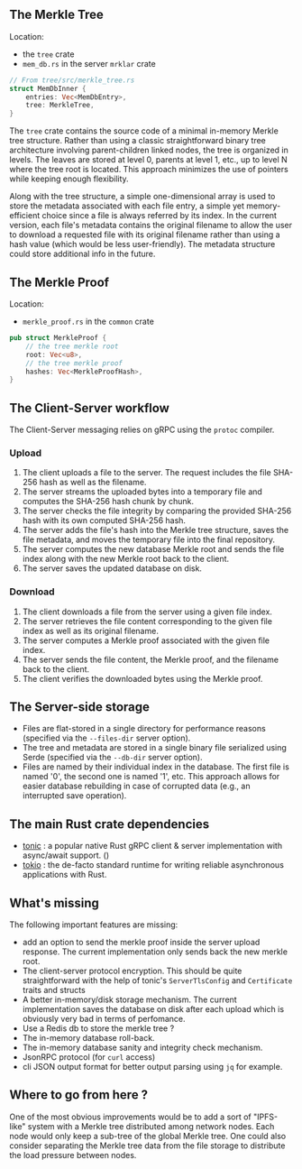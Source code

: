 ## The Merkle Tree

Location:
- the `tree` crate
- `mem_db.rs` in the server `mrklar` crate

```rust
// From tree/src/merkle_tree.rs
struct MemDbInner {
    entries: Vec<MemDbEntry>,
    tree: MerkleTree,
}
```

The `tree` crate contains the source code of a minimal in-memory Merkle tree structure. Rather than using a classic straightforward binary tree architecture involving parent-children linked nodes, the tree is organized in levels. The leaves are stored at level 0, parents at level 1, etc., up to level N where the tree root is located. This approach minimizes the use of pointers while keeping enough flexibility.

Along with the tree structure, a simple one-dimensional array is used to store the metadata associated with each file entry, a simple yet memory-efficient choice since a file is always referred by its index. In the current version, each file's metadata contains the original filename to allow the user to download a requested file with its original filename rather than using a hash value (which would be less user-friendly). The metadata structure could store additional info in the future.

## The Merkle Proof

Location:
- `merkle_proof.rs` in the `common` crate

```rust
pub struct MerkleProof {
    // the tree merkle root
    root: Vec<u8>,
    // the tree merkle proof
    hashes: Vec<MerkleProofHash>,
}
```

## The Client-Server workflow

The Client-Server messaging relies on gRPC using the `protoc` compiler. 

### Upload
1. The client uploads a file to the server. The request includes the file SHA-256 hash as well as the filename.
2. The server streams the uploaded bytes into a temporary file and computes the SHA-256 hash chunk by chunk.
3. The server checks the file integrity by comparing the provided SHA-256 hash with its own computed SHA-256 hash.
4. The server adds the file's hash into the Merkle tree structure, saves the file metadata, and moves the temporary file into the final repository.
5. The server computes the new database Merkle root and sends the file index along with the new Merkle root back to the client.
6. The server saves the updated database on disk.

### Download
1. The client downloads a file from the server using a given file index.
2. The server retrieves the file content corresponding to the given file index as well as its original filename.
3. The server computes a Merkle proof associated with the given file index.
4. The server sends the file content, the Merkle proof, and the filename back to the client.
5. The client verifies the downloaded bytes using the Merkle proof.

## The Server-side storage
- Files are flat-stored in a single directory for performance reasons (specified via the `--files-dir` server option).
- The tree and metadata are stored in a single binary file serialized using Serde (specified via the `--db-dir` server option).
- Files are named by their individual index in the database. The first file is named '0', the second one is named '1', etc. This approach allows for easier database rebuilding in case of corrupted data (e.g., an interrupted save operation).

## The main Rust crate dependencies

- [tonic](https://github.com/hyperium/tonic) : a popular native Rust gRPC client & server implementation with async/await support. ()
- [tokio](https://github.com/tokio-rs/tokio) : the de-facto standard runtime for writing reliable asynchronous applications with Rust. 

## What's missing

The following important features are missing:

- add an option to send the merkle proof inside the server upload response. The current implementation only sends back the new merkle root.
- The client-server protocol encryption. This should be quite straightforward with the help of tonic's `ServerTlsConfig` and `Certificate` traits and structs
- A better in-memory/disk storage mechanism. The current implementation saves the database on disk after each upload which is obviously very bad in terms of perfomance.
- Use a Redis db to store the merkle tree ?
- The in-memory database roll-back.
- The in-memory database sanity and integrity check mechanism.
- JsonRPC protocol (for `curl` access)
- cli JSON output format for better output parsing using `jq` for example.

## Where to go from here ?

One of the most obvious improvements would be to add a sort of "IPFS-like" system with a Merkle tree distributed among network nodes. Each node would only keep a sub-tree of the global Merkle tree. One could also consider separating the Merkle tree data from the file storage to distribute the load pressure between nodes.